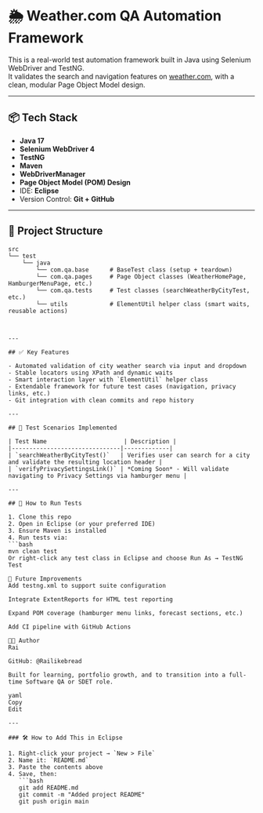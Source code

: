 # 🌦️ Weather.com QA Automation Framework

This is a real-world test automation framework built in Java using Selenium WebDriver and TestNG.  
It validates the search and navigation features on [weather.com](https://www.weather.com), with a clean, modular Page Object Model design.

---

## 📦 Tech Stack

- **Java 17**
- **Selenium WebDriver 4**
- **TestNG**
- **Maven**
- **WebDriverManager**
- **Page Object Model (POM) Design**
- IDE: **Eclipse**
- Version Control: **Git + GitHub**

---

## 📂 Project Structure

```text
src
└── test
    └── java
        └── com.qa.base      # BaseTest class (setup + teardown)
        └── com.qa.pages     # Page Object classes (WeatherHomePage, HamburgerMenuPage, etc.)
        └── com.qa.tests     # Test classes (searchWeatherByCityTest, etc.)
        └── utils            # ElementUtil helper class (smart waits, reusable actions)



---

## ✅ Key Features

- Automated validation of city weather search via input and dropdown
- Stable locators using XPath and dynamic waits
- Smart interaction layer with `ElementUtil` helper class
- Extendable framework for future test cases (navigation, privacy links, etc.)
- Git integration with clean commits and repo history

---

## 🧪 Test Scenarios Implemented

| Test Name                      | Description |
|-------------------------------|-------------|
| `searchWeatherByCityTest()`   | Verifies user can search for a city and validate the resulting location header |
| `verifyPrivacySettingsLink()` | *Coming Soon* - Will validate navigating to Privacy Settings via hamburger menu |

---

## 🚀 How to Run Tests

1. Clone this repo  
2. Open in Eclipse (or your preferred IDE)  
3. Ensure Maven is installed  
4. Run tests via:
```bash
mvn clean test
Or right-click any test class in Eclipse and choose Run As → TestNG Test

🔮 Future Improvements
Add testng.xml to support suite configuration

Integrate ExtentReports for HTML test reporting

Expand POM coverage (hamburger menu links, forecast sections, etc.)

Add CI pipeline with GitHub Actions

👨‍💻 Author
Rai

GitHub: @Railikebread

Built for learning, portfolio growth, and to transition into a full-time Software QA or SDET role.

yaml
Copy
Edit

---

### 🛠 How to Add This in Eclipse

1. Right-click your project → `New > File`
2. Name it: `README.md`
3. Paste the contents above
4. Save, then:
   ```bash
   git add README.md
   git commit -m "Added project README"
   git push origin main
